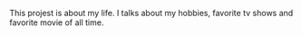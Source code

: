 This projest is about my life. I talks about my hobbies, favorite tv shows and favorite movie of all time.
